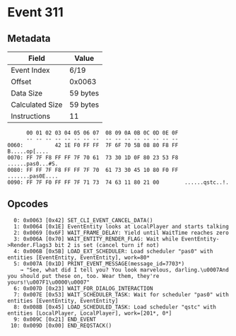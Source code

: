 # Event 311

## Metadata

| Field           | Value    |
|-----------------|----------|
| Event Index     | 6/19     |
| Offset          | 0x0063   |
| Data Size       | 59 bytes |
| Calculated Size | 59 bytes |
| Instructions    | 11       |

```
      00 01 02 03 04 05 06 07  08 09 0A 0B 0C 0D 0E 0F
      -- -- -- -- -- -- -- --  -- -- -- -- -- -- -- --
0060:          42 1E F0 FF FF  7F 6F 70 5B 08 80 F8 FF     B.....op[....
0070: FF 7F F8 FF FF 7F 70 61  73 30 1D 0F 80 23 53 F8  ......pas0...#S.
0080: FF FF 7F F8 FF FF 7F 70  61 73 30 45 10 80 F0 FF  .......pas0E....
0090: FF 7F F0 FF FF 7F 71 73  74 63 11 80 21 00        ......qstc..!.  
```

## Opcodes

```
  0: 0x0063 [0x42] SET_CLI_EVENT_CANCEL_DATA()
  1: 0x0064 [0x1E] EventEntity looks at LocalPlayer and starts talking
  2: 0x0069 [0x6F] WAIT_FRAME_DELAY: Yield until WaitTime reaches zero
  3: 0x006A [0x70] WAIT_ENTITY_RENDER_FLAG: Wait while EventEntity->Render.Flags3 bit 2 is set (cancel turn if not)
  4: 0x006B [0x5B] LOAD_EXT_SCHEDULER: Load scheduler "pas0" with entities [EventEntity, EventEntity], work=80*
  5: 0x007A [0x1D] PRINT_EVENT_MESSAGE(message_id=7703*)
    → "See, what did I tell you? You look marvelous, darling.\u0007And you should put these on, too. Wear them, they're yours!\u007F1\u0000\u0007"
  6: 0x007D [0x23] WAIT_FOR_DIALOG_INTERACTION
  7: 0x007E [0x53] WAIT_SCHEDULER_TASK: Wait for scheduler "pas0" with entities [EventEntity, EventEntity]
  8: 0x008B [0x45] LOAD_SCHEDULED_TASK: Load scheduler "qstc" with entities [LocalPlayer, LocalPlayer], work=[201*, 0*]
  9: 0x009C [0x21] END_EVENT
 10: 0x009D [0x00] END_REQSTACK()
```
